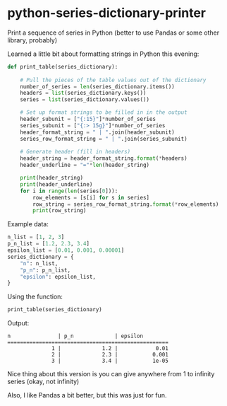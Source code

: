 # python-series-dictionary-printer
 Print a sequence of series in Python (better to use Pandas or some other library, probably)

Learned a little bit about formatting strings in Python this evening:

```python
def print_table(series_dictionary):
    
    # Pull the pieces of the table values out of the dictionary
    number_of_series = len(series_dictionary.items())
    headers = list(series_dictionary.keys())
    series = list(series_dictionary.values())

    # Set up format strings to be filled in in the output
    header_subunit = ["{:15}"]*number_of_series
    series_subunit = ["{:> 15g}"]*number_of_series
    header_format_string = " | ".join(header_subunit)
    series_row_format_string = " | ".join(series_subunit)
    
    # Generate header (fill in headers)
    header_string = header_format_string.format(*headers)
    header_underline = "="*len(header_string)

    print(header_string)
    print(header_underline)
    for i in range(len(series[0])):
        row_elements = [s[i] for s in series]
        row_string = series_row_format_string.format(*row_elements)
        print(row_string)
```
Example data:
```python
n_list = [1, 2, 3]
p_n_list = [1.2, 2.3, 3.4]
epsilon_list = [0.01, 0.001, 0.00001]
series_dictionary = {
    "n": n_list,
    "p_n": p_n_list,
    "epsilon": epsilon_list,
}
```
Using the function:
```python
print_table(series_dictionary)
```
Output:
```
n               | p_n             | epsilon        
===================================================
              1 |             1.2 |            0.01
              2 |             2.3 |           0.001
              3 |             3.4 |           1e-05
```

Nice thing about this version is you can give anywhere from 1 to infinity series (okay, not infinity)

Also, I like Pandas a bit better, but this was just for fun.
